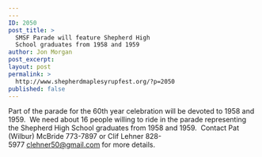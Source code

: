 ```yaml
---
---
ID: 2050
post_title: >
  SMSF Parade will feature Shepherd High
  School graduates from 1958 and 1959
author: Jon Morgan
post_excerpt:
layout: post
permalink: >
  http://www.shepherdmaplesyrupfest.org/?p=2050
published: false
---
```

Part of the parade for the 60th year celebration will be devoted to 1958 and 1959.  We need about 16 people willing to ride in the parade representing the Shepherd High School graduates from 1958 and 1959.  Contact Pat (Wilbur) McBride 773-7897 or Clif Lehner 828-5977 <a href="mailto:clehner50@gmail.com" rel="noreferrer">clehner50@gmail.com</a> for more details.